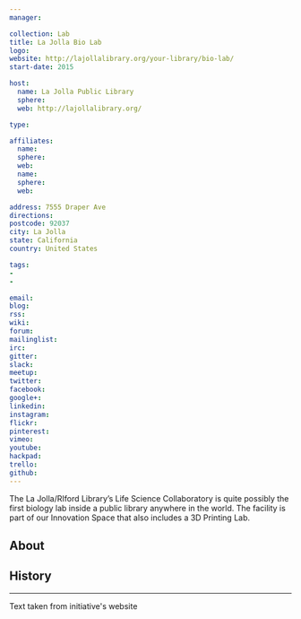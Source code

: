 ```yaml
---
manager:

collection: Lab
title: La Jolla Bio Lab
logo:
website: http://lajollalibrary.org/your-library/bio-lab/
start-date: 2015

host:
  name: La Jolla Public Library
  sphere:
  web: http://lajollalibrary.org/

type:

affiliates:
  name:
  sphere:
  web:
  name:
  sphere:
  web:

address: 7555 Draper Ave
directions:
postcode: 92037
city: La Jolla
state: California
country: United States

tags:
-
-

email:
blog:
rss:
wiki:
forum:
mailinglist:
irc:
gitter:
slack:
meetup:
twitter:
facebook:
google+:
linkedin:
instagram:
flickr:
pinterest:
vimeo:
youtube:
hackpad:
trello:
github:
---
```

The La Jolla/RIford Library’s Life Science Collaboratory is quite possibly the first biology lab inside a public library anywhere in the world. The facility is part of our Innovation Space that also includes a 3D Printing Lab.

## About

## History

---
Text taken from initiative's website
